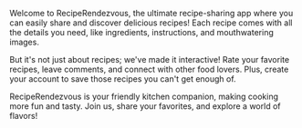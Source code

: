 Welcome to RecipeRendezvous, the ultimate recipe-sharing app where you can easily share and discover delicious recipes! Each recipe comes with all the details you need, like ingredients, instructions, and mouthwatering images.

But it's not just about recipes; we've made it interactive! Rate your favorite recipes, leave comments, and connect with other food lovers. Plus, create your account to save those recipes you can't get enough of.

RecipeRendezvous is your friendly kitchen companion, making cooking more fun and tasty. Join us, share your favorites, and explore a world of flavors!
